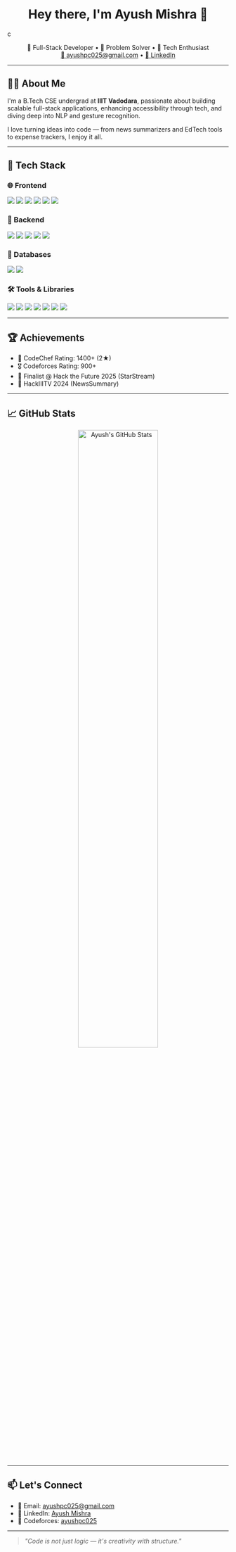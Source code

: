 <h1 align="center">Hey there, I'm Ayush Mishra 👋</h1>
c
<p align="center">
  🚀 Full-Stack Developer • 🧠 Problem Solver • 🎯 Tech Enthusiast  
  <br>
  <a href="mailto:ayushpc025@gmail.com">📧 ayushpc025@gmail.com</a> • 
  <a href="https://www.linkedin.com/in/ayush-mishra-839348291/">🔗 LinkedIn</a>
</p>

---

## 🧑‍💻 About Me

I'm a B.Tech CSE undergrad at **IIIT Vadodara**, passionate about building scalable full-stack applications, enhancing accessibility through tech, and diving deep into NLP and gesture recognition.

I love turning ideas into code — from news summarizers and EdTech tools to expense trackers, I enjoy it all.

---

## 🔧 Tech Stack

### 🌐 Frontend
<p>
  <img src="https://img.shields.io/badge/React-20232A?style=for-the-badge&logo=react&logoColor=61DAFB"/>
  <img src="https://img.shields.io/badge/Tailwind_CSS-38B2AC?style=for-the-badge&logo=tailwind-css&logoColor=white"/>
  <img src="https://img.shields.io/badge/Material--UI-0081CB?style=for-the-badge&logo=mui&logoColor=white"/>
  <img src="https://img.shields.io/badge/Radix_UI-000000?style=for-the-badge&logo=radix-ui&logoColor=white"/>
  <img src="https://img.shields.io/badge/HTML5-E34F26?style=for-the-badge&logo=html5&logoColor=white"/>
  <img src="https://img.shields.io/badge/CSS3-1572B6?style=for-the-badge&logo=css3&logoColor=white"/>
</p>

### 🧠 Backend
<p>
  <img src="https://img.shields.io/badge/Node.js-339933?style=for-the-badge&logo=node.js&logoColor=white"/>
  <img src="https://img.shields.io/badge/Express.js-000000?style=for-the-badge&logo=express&logoColor=white"/>
  <img src="https://img.shields.io/badge/Flask-000000?style=for-the-badge&logo=flask&logoColor=white"/>
  <img src="https://img.shields.io/badge/JWT-000000?style=for-the-badge&logo=jsonwebtokens&logoColor=white"/>
  <img src="https://img.shields.io/badge/Passport.js-34A853?style=for-the-badge&logo=passport&logoColor=white"/>
</p>

### 💾 Databases
<p>
  <img src="https://img.shields.io/badge/PostgreSQL-336791?style=for-the-badge&logo=postgresql&logoColor=white"/>
  <img src="https://img.shields.io/badge/MongoDB-4EA94B?style=for-the-badge&logo=mongodb&logoColor=white"/>
</p>

### 🛠️ Tools & Libraries
<p>
  <img src="https://img.shields.io/badge/Git-F05032?style=for-the-badge&logo=git&logoColor=white"/>
  <img src="https://img.shields.io/badge/Docker-2496ED?style=for-the-badge&logo=docker&logoColor=white"/>
  <img src="https://img.shields.io/badge/Postman-FF6C37?style=for-the-badge&logo=postman&logoColor=white"/>
  <img src="https://img.shields.io/badge/Figma-F24E1E?style=for-the-badge&logo=figma&logoColor=white"/>
  <img src="https://img.shields.io/badge/OpenCV-5C3EE8?style=for-the-badge&logo=opencv&logoColor=white"/>
  <img src="https://img.shields.io/badge/Mediapipe-FF6F00?style=for-the-badge&logo=mediapipe&logoColor=white"/>
  <img src="https://img.shields.io/badge/Babel-F9DC3E?style=for-the-badge&logo=babel&logoColor=black"/>
</p>

---

## 🏆 Achievements

- 🥈 CodeChef Rating: 1400+ (2★)  
- 🎖️ Codeforces Rating: 900+  
- 🥇 Finalist @ Hack the Future 2025 (StarStream)  
- 🥈 HackIIITV 2024 (NewsSummary)

---

## 📈 GitHub Stats

<p align="center">
  <img src="https://github-readme-stats.vercel.app/api?username=Ayush16Mishra&show_icons=true&theme=radical" alt="Ayush's GitHub Stats" width="60%"/>
</p>

---

## 📫 Let's Connect

- 💌 Email: [ayushpc025@gmail.com](mailto:ayushpc025@gmail.com)  
- 💼 LinkedIn: [Ayush Mishra](https://www.linkedin.com/in/ayush-mishra-839348291/)  
- 🔎 Codeforces: [ayushpc025](https://codeforces.com/profile/ayushpc025)

---

> *"Code is not just logic — it's creativity with structure."*
